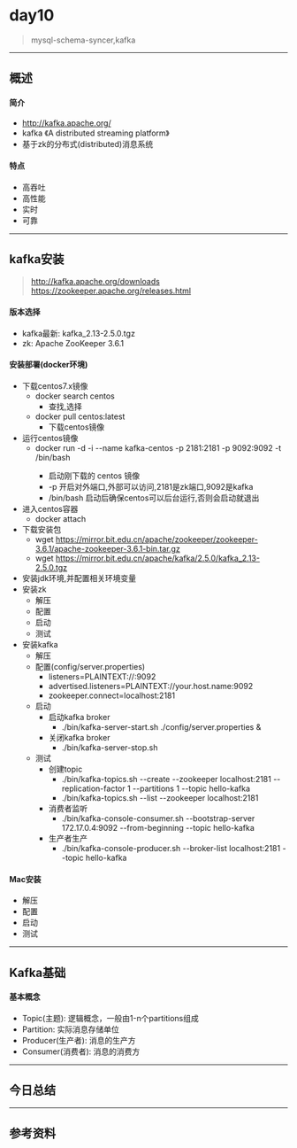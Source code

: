 # day10
> mysql-schema-syncer,kafka

---

## 概述

#### 简介
* http://kafka.apache.org/
* kafka 《A distributed streaming platform》
* 基于zk的分布式(distributed)消息系统

#### 特点
* 高吞吐
* 高性能
* 实时
* 可靠

---

## kafka安装
> http://kafka.apache.org/downloads
> https://zookeeper.apache.org/releases.html

#### 版本选择
* kafka最新: kafka_2.13-2.5.0.tgz
* zk: Apache ZooKeeper 3.6.1

#### 安装部署(docker环境)
* 下载centos7.x镜像
    - docker search centos
        + 查找,选择<The official build of CentOS.>
    - docker pull centos:latest
        + 下载centos镜像
* 运行centos镜像
    - docker run -d -i --name kafka-centos -p 2181:2181 -p 9092:9092 -t <your image id> /bin/bash
        + 启动刚下载的 centos 镜像
        + -p 开启对外端口,外部可以访问,2181是zk端口,9092是kafka
        + /bin/bash 启动后确保centos可以后台运行,否则会启动就退出
* 进入centos容器
    - docker attach <container id>
* 下载安装包
    - wget https://mirror.bit.edu.cn/apache/zookeeper/zookeeper-3.6.1/apache-zookeeper-3.6.1-bin.tar.gz
    - wget https://mirror.bit.edu.cn/apache/kafka/2.5.0/kafka_2.13-2.5.0.tgz
* 安装jdk环境,并配置相关环境变量
* 安装zk
    - 解压
    - 配置
    - 启动
    - 测试
* 安装kafka
    - 解压
    - 配置(config/server.properties)
        + listeners=PLAINTEXT://<your host>:9092
        + advertised.listeners=PLAINTEXT://your.host.name:9092
        + zookeeper.connect=localhost:2181
    - 启动
        + 启动kafka broker
            * ./bin/kafka-server-start.sh ./config/server.properties &
        + 关闭kafka broker
            * ./bin/kafka-server-stop.sh
    - 测试
        + 创建topic
            * ./bin/kafka-topics.sh --create --zookeeper localhost:2181 --replication-factor 1 --partitions 1 --topic hello-kafka
            * ./bin/kafka-topics.sh --list --zookeeper localhost:2181
        + 消费者监听
            * ./bin/kafka-console-consumer.sh --bootstrap-server 172.17.0.4:9092 --from-beginning --topic hello-kafka
        + 生产者生产
            * ./bin/kafka-console-producer.sh --broker-list localhost:2181 --topic hello-kafka

#### Mac安装
* 解压
* 配置
* 启动
* 测试

---

## Kafka基础

#### 基本概念
* Topic(主题): 逻辑概念，一般由1-n个partitions组成
* Partition: 实际消息存储单位
* Producer(生产者): 消息的生产方
* Consumer(消费者): 消息的消费方

---


## 今日总结

---

## 参考资料




